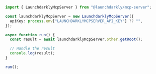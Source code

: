 <!-- Start SDK Example Usage [usage] -->
```typescript
import { LaunchdarklyMcpServer } from "@launchdarkly/mcp-server";

const launchdarklyMcpServer = new LaunchdarklyMcpServer({
  apiKey: process.env["LAUNCHDARKLYMCPSERVER_API_KEY"] ?? "",
});

async function run() {
  const result = await launchdarklyMcpServer.other.getRoot();

  // Handle the result
  console.log(result);
}

run();

```
<!-- End SDK Example Usage [usage] -->